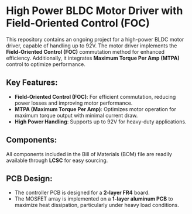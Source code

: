 # High Power BLDC Motor Driver with Field-Oriented Control (FOC)

This repository contains an ongoing project for a high-power BLDC motor driver, capable of handling up to 92V. The motor driver implements the **Field-Oriented Control (FOC)** commutation method for enhanced efficiency. Additionally, it integrates **Maximum Torque Per Amp (MTPA)** control to optimize performance.

## Key Features:
- **Field-Oriented Control (FOC)**: For efficient commutation, reducing power losses and improving motor performance.
- **MTPA (Maximum Torque Per Amp)**: Optimizes motor operation for maximum torque output with minimal current draw.
- **High Power Handling**: Supports up to 92V for heavy-duty applications.
  
## Components:
All components included in the Bill of Materials (BOM) file are readily available through **LCSC** for easy sourcing.

## PCB Design:
- The controller PCB is designed for a **2-layer FR4** board.
- The MOSFET array is implemented on a **1-layer aluminum PCB** to maximize heat dissipation, particularly under heavy load conditions.
